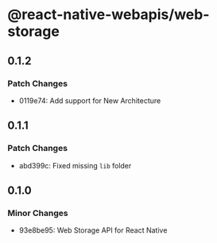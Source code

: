 # @react-native-webapis/web-storage

## 0.1.2

### Patch Changes

- 0119e74: Add support for New Architecture

## 0.1.1

### Patch Changes

- abd399c: Fixed missing `lib` folder

## 0.1.0

### Minor Changes

- 93e8be95: Web Storage API for React Native
